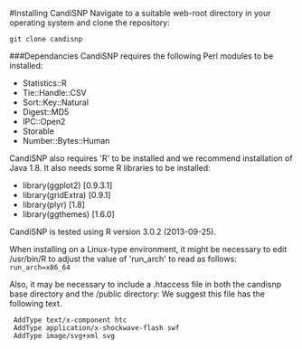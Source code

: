 #Installing CandiSNP
Navigate to a suitable web-root directory in your operating system and clone the repository:

`git clone candisnp`

###Dependancies
CandiSNP requires the following Perl modules to be installed:

* Statistics::R
* Tie::Handle::CSV
* Sort::Key::Natural
* Digest::MD5
* IPC::Open2
* Storable
* Number::Bytes::Human

CandiSNP also requires 'R' to be installed and we recommend installation of Java 1.8.
It also needs some R libraries to be installed:

* library(ggplot2) [0.9.3.1]
* library(gridExtra) [0.9.1]
* library(plyr) [1.8]
* library(ggthemes) [1.6.0]

CandiSNP is tested using R version 3.0.2 (2013-09-25).

When installing on a Linux-type environment, it might be necessary to edit /usr/bin/R to adjust the value of 'run_arch' to read as follows:
`run_arch=x86_64`

Also, it may be necessary to include a .htaccess file in both the candisnp base directory and the /public directory:
We suggest this file has the following text.

```
 AddType text/x-component htc
 AddType application/x-shockwave-flash swf
 AddType image/svg+xml svg
```

